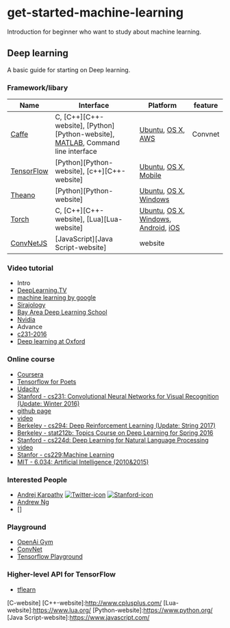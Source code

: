 # get-started-machine-learning

Introduction for beginner who want to study about machine learning.

## Deep learning
A basic guide for starting on Deep learning.

### Framework/libary

Name                                | Interface                                         | Platform            | feature
------------------------------------|---------------------------------------------------|---------------------|------------
[Caffe][Caffe-website]              | C, [C++][C++-website], [Python][Python-website], [MATLAB][MATLAB-website], Command line interface    | [Ubuntu][Ubuntu-website], [OS X][OS X-website], [AWS][AWS-website]   | Convnet
[TensorFlow][TensorFlow-website]    | [Python][Python-website], [c++][C++-website]      | [Ubuntu][Ubuntu-website], [OS X][OS X-website], [Mobile][Tensorflow-mobile-website] |
[Theano][Theano-website] | [Python][Python-website] | [Ubuntu][Ubuntu-website], [OS X][OS X-website], [Windows][Windows-website] | 
[Torch][Torch-website] | C, [C++][C++-website], [Lua][Lua-website] | [Ubuntu][Ubuntu-website], [OS X][OS X-website], [Windows][Windows-website], [Android][Android-website], [iOS][iOS-website]
[ConvNetJS][ConvNetJS-website] | [JavaScript][Java Script-website] | website |

### Video tutorial
 - Intro
  - [DeepLearning.TV](https://www.youtube.com/watch?v=b99UVkWzYTQ&list=PLjJh1vlSEYgvGod9wWiydumYl8hOXixNu)
  - [machine learning by google](https://www.youtube.com/watch?v=cSKfRcEDGUs&list=PLOU2XLYxmsIIuiBfYad6rFYQU_jL2ryal&index=2)
  - [Sirajology](https://www.youtube.com/channel/UCWN3xxRkmTPmbKwht9FuE5A)
  - [Bay Area Deep Learning School](https://www.youtube.com/playlist?list=PLrE1razUE9q151v_k-HnidYbPV45T8JCv)
  - [Nvidia](https://www.youtube.com/watch?v=yjhj7bAj9hs&list=PLZHnYvH1qtOYVT0NU20-H2duPe6_64tFm)
 - Advance
  - [c231-2016](https://www.youtube.com/watch?v=g-PvXUjD6qg&list=PLlJy-eBtNFt6EuMxFYRiNRS07MCWN5UIA)
  - [Deep learning at Oxford](https://www.youtube.com/watch?v=dV80NAlEins&list=PLE6Wd9FR--EfW8dtjAuPoTuPcqmOV53Fu)
  
### Online course

  - [Coursera](https://www.coursera.org/courses?query=deep%20learning)
  - [Tensorflow for Poets](https://codelabs.developers.google.com/codelabs/tensorflow-for-poets/index.html?index=..%2F..%2Findex#0)
  - [Udacity](https://www.udacity.com/course/deep-learning--ud730)
  - [Stanford - cs231: Convolutional Neural Networks for Visual Recognition (Update: Winter 2016)](http://cs231n.stanford.edu/)
  - [github page](http://cs231n.github.io/)
  - [video](https://www.youtube.com/watch?v=g-PvXUjD6qg&list=PLlJy-eBtNFt6EuMxFYRiNRS07MCWN5UIA)
  - [Berkeley - cs294: Deep Reinforcement Learning (Update: String 2017)](http://rll.berkeley.edu/deeprlcourse/)
  - [Berkeley - stat212b: Topics Course on Deep Learning for Spring 2016](https://github.com/joanbruna/stat212b)
  - [Stanford - cs224d: Deep Learning for Natural Language Processing](http://cs224d.stanford.edu/)
  - [video](https://www.youtube.com/watch?v=Qy0oEkCZkBI&list=PLlJy-eBtNFt4CSVWYqscHDdP58M3zFHIG)
  - [Stanfor - cs229:Machine Learning](http://cs229.stanford.edu/)
  - [MIT - 6.034: Artificial Intelligence (2010&2015)](https://ocw.mit.edu/courses/electrical-engineering-and-computer-science/6-034-artificial-intelligence-fall-2010/index.htm)
  
### Interested People
 - [Andrej Karpathy](http://cs.stanford.edu/people/karpathy/) [![Twitter-icon]][Twitter-Andrej Karpathy] [![Stanford-icon]][Stanford-Andrej Karpathy]
 - [Andrew Ng](http://www.andrewng.org/)
 - []

### Playground
 - [OpenAi Gym](https://gym.openai.com/)
 - [ConvNet](http://cs.stanford.edu/people/karpathy/convnetjs/)
 - [Tensorflow Playground](playground.tensorflow.org/)
### Higher-level API for TensorFlow
 - [tflearn](http://tflearn.org/)
 
[C-website]
[C++-website]:http://www.cplusplus.com/ 
[Lua-website]:https://www.lua.org/
[Python-website]:https://www.python.org/
[Java Script-website]:https://www.javascript.com/

[Caffe-website]:http://caffe.berkeleyvision.org/
[TensorFlow-website]:https://www.tensorflow.org/
[TensorFLow-mobile-website]:https://www.tensorflow.org/mobile.html
[Theano-website]:http://deeplearning.net/software/theano/
[Torch-website]:http://torch.ch/
[ConvNetJS-website]:http://cs.stanford.edu/people/karpathy/convnetjs/


[AWS-website]:https://aws.amazon.com/
[iOS-website]:https://developer.apple.com/
[MATLAB-website]:https://www.mathworks.com/products/matlab/
[Ubuntu-website]:http://www.ubuntu.com/
[OS X-website]:http://www.apple.com/macos/sierra/
[Android-website]:https://developer.android.com/index.html
[Windows-website]:https://www.microsoft.com/en-us/windows/

[Twitter-icon]: https://twitter.com/favicon.ico
[Twitter-Andrej Karpathy]: https://twitter.com/karpathy

[Stanford-icon]:http://stanford.edu/favicon.ico
[Stanford-Andrej Karpathy]: http://cs.stanford.edu/people/karpathy/
